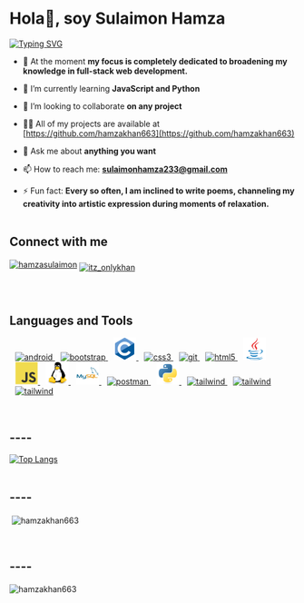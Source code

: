 <h1 align="left">Hola👋, soy Sulaimon Hamza</h1>
<a href="https://git.io/typing-svg"><img src="https://readme-typing-svg.demolab.com?font=Raleway&pause=1000&color=000000&width=435&lines=I+am+Sulaimon+Hamza.;An+adept+and+enthusiastic+software+developer." alt="Typing SVG" /></a>

- 🔭 At the moment **my focus is completely dedicated to broadening my knowledge in full-stack web development.**

- 🌱 I’m currently learning **JavaScript and Python**

- 👯 I’m looking to collaborate **on any project**

- 👨‍💻 All of my projects are available at [https://github.com/hamzakhan663](https://github.com/hamzakhan663)

- 💬 Ask me about **anything you want**

- 📫 How to reach me: **sulaimonhamza233@gmail.com**

- ⚡ Fun fact: **Every so often, I am inclined to write poems, channeling my creativity into artistic expression during moments of relaxation.**
<br><br>

## **Connect with me**
<p align="left">


<a href="www.linkedin.com/in/
hamzasulaimon-53120b24b" target="blank"><img align="center" src="https://raw.githubusercontent.com/rahuldkjain/github-profile-readme-generator/master/src/images/icons/Social/linked-in-alt.svg" alt="hamzasulaimon" height="30" width="40" /></a>
<a href="https://instagram.com/itz_onlykhan" target="blank"><img align="center" src="https://raw.githubusercontent.com/rahuldkjain/github-profile-readme-generator/master/src/images/icons/Social/instagram.svg" alt="itz_onlykhan" height="30" width="40" style=margin-bottom:-10px;/></a>

</p>
<br><br>

## **Languages and Tools**
<p align="left"> <a href="https://developer.android.com" target="_blank" rel="noreferrer" style="margin-left: 10px;"> <img src="https://cdn.jsdelivr.net/gh/devicons/devicon/icons/androidstudio/androidstudio-original.svg" alt="android" width="40" height="40"/> </a> <a href="https://getbootstrap.com" target="_blank" rel="noreferrer" style="margin-left: 10px;"> <img src="https://cdn.jsdelivr.net/gh/devicons/devicon/icons/bootstrap/bootstrap-original.svg" alt="bootstrap" width="40" height="40"/> </a> <a href="https://www.cprogramming.com/" target="_blank" rel="noreferrer" style="margin-left: 10px;"> <img src="https://raw.githubusercontent.com/devicons/devicon/master/icons/c/c-original.svg" alt="c" width="40" height="40"/> </a> <a href="https://www.w3schools.com/css/" target="_blank" rel="noreferrer" style="margin-left: 10px;"><img src="https://cdn.jsdelivr.net/gh/devicons/devicon/icons/css3/css3-original.svg" alt="css3" width="40" height="40"/> </a> <a href="https://git-scm.com/" target="_blank" rel="noreferrer" style="margin-left: 10px;"> <img src="https://www.vectorlogo.zone/logos/git-scm/git-scm-icon.svg" alt="git" width="40" height="40"/> </a> <a href="https://www.w3.org/html/" target="_blank" rel="noreferrer" style="margin-left: 10px;"> <img src="https://cdn.jsdelivr.net/gh/devicons/devicon/icons/html5/html5-original.svg" alt="html5" width="40" height="40"/> </a> <a href="https://www.java.com" target="_blank" rel="noreferrer" style="margin-left: 10px;"> <img src="https://raw.githubusercontent.com/devicons/devicon/master/icons/java/java-original.svg" alt="java" width="40" height="40"/> </a> <a href="https://developer.mozilla.org/en-US/docs/Web/JavaScript" target="_blank" rel="noreferrer" style="margin-left: 10px;"> <img src="https://raw.githubusercontent.com/devicons/devicon/master/icons/javascript/javascript-original.svg" alt="javascript" width="40" height="40"/> </a> <a href="https://www.linux.org/" target="_blank" rel="noreferrer" style="margin-left: 10px;"> <img src="https://raw.githubusercontent.com/devicons/devicon/master/icons/linux/linux-original.svg" alt="linux" width="40" height="40"/> </a> <a href="https://www.mysql.com/" target="_blank" rel="noreferrer" style="margin-left: 10px;"> <img src="https://raw.githubusercontent.com/devicons/devicon/master/icons/mysql/mysql-original-wordmark.svg" alt="mysql" width="40" height="40"/> </a> <a href="https://postman.com" target="_blank" rel="noreferrer" style="margin-left: 10px;"> <img src="https://www.vectorlogo.zone/logos/getpostman/getpostman-icon.svg" alt="postman" width="40" height="40"/> </a> <a href="https://www.python.org" target="_blank" rel="noreferrer" style="margin-left: 10px;"> <img src="https://raw.githubusercontent.com/devicons/devicon/master/icons/python/python-original.svg" alt="python" width="40" height="40"/> </a> <a href="https://tailwindcss.com/" target="_blank" rel="noreferrer" style="margin-left: 10px;"> <img src="https://cdn.jsdelivr.net/gh/devicons/devicon/icons/tailwindcss/tailwindcss-plain.svg"  alt="tailwind" width="40" height="40"/> </a> <a href="https://github.com/" target="_blank" rel="noreferrer" style="margin-left: 10px;"> <img src="https://cdn.jsdelivr.net/gh/devicons/devicon/icons/github/github-original.svg" alt="tailwind" width="40" height="40"/> </a> <a href="https://visualstudio.com/" target="_blank" rel="noreferrer" style="margin-left: 10px;"> <img src="https://cdn.jsdelivr.net/gh/devicons/devicon/icons/vscode/vscode-original.svg"  alt="tailwind" width="40" height="40"/> </a>
 </p>
<br>

## ----
[![Top Langs](https://github-readme-stats.vercel.app/api/top-langs/?username=hamzakhan663&layout=compact&theme=dark)](https://github.com/anuraghazra/github-readme-stats)
<br><br>
## ----
<p>&nbsp;<img align="center" src="https://github-readme-stats.vercel.app/api?username=hamzakhan663&show_icons=true&theme=dark&locale=en" alt="hamzakhan663" /></p>
<br>


## ----
<p><img align="center" src="https://github-readme-streak-stats.herokuapp.com/?user=hamzakhan663&theme=dark" alt="hamzakhan663" /></p>
